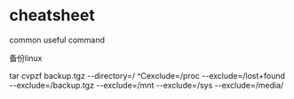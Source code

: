 # cheatsheet
common useful command

备份linux 

tar cvpzf backup.tgz --directory=/ ^Cexclude=/proc --exclude=/lost+found --exclude=/backup.tgz --exclude=/mnt --exclude=/sys --exclude=/media/
